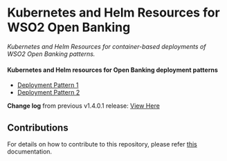 # Kubernetes and Helm Resources for WSO2 Open Banking

*Kubernetes and Helm Resources for container-based deployments of WSO2 Open Banking patterns.*

#### Kubernetes and Helm resources for Open Banking deployment patterns

* [Deployment Pattern 1](eval-ob-pattern-1/README.md)
* [Deployment Pattern 2](eval-ob-pattern-2/README.md)

**Change log** from previous v1.4.0.1 release: [View Here](CHANGELOG.md)

## Contributions

For details on how to contribute to this repository, please refer [this](CONTRIBUTING.md) documentation.